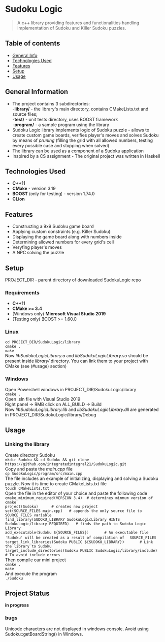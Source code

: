 # Sudoku Logic
> A c++ library providing features and functionalities handling implementation of Sudoku and Killer Sudoku puzzles.
 ## Table of contents
 * [General Info](#general-information)
 * [Technologies Used](#technologies-used)
 * [Features](#features)
 * [Setup](#setup)
 * [Usage](#usage)
 ## General Information
  - The project contains 3 subdirectories: <br/>
    -**library/** - the library's main directory, contains CMakeLists.txt and source files;<br/>
    -**test/** - unit tests directory, uses BOOST framework<br/>
    -**program/** - a sample program using the library<br/>
  - Sudoku Logic library implements logic of Sudoku puzzle - allows to create custom game boards, verifies player's moves and solves Sudoku by means of *pruning* (filling the grid with all allowed numbers, testing every possible case and stopping when solved)<br/>
  - The library can be used as a component of a Sudoku application<br/>
  - Inspired by a CS assignment - The original project was written in Haskell <br/>
 ## Technologies Used
  - **C++11**
  - **CMake** - version 3.19
  - **BOOST** (only for testing) - version 1.74.0
  - **CLion**
 ## Features
  - Constructing a 9x9 Sudoku game board
  - Applying custom constraints (e.g. Killer Sudoku)
  - Displaying the game board along with numbers inside
  - Determining allowed numbers for every grid's cell
  - Veryfing player's moves
  - A NPC solving the puzzle
 ## Setup   
  PROJECT_DIR - parent directory of downloaded SudokuLogic repo
  ### Requirements 
   - **C++11**
   - **CMake >= 3.4**
   - (Windows only) **Microsoft Visual Studio 2019**
   - (Testing only) BOOST >= 1.60.0
  ### Linux 
  `cd PROJECT_DIR/SudokuLogic/library`<br/>
  `cmake .`<br/>
  `make`<br/>
  Now *libSudokuLogicLibrary.a* and *libSudokuLogicLibrary.so* should be present inside *library/* directory. You can link them to your project with CMake (see (#usage) section)
  ### Windows
  Open Powershell windows in PROJECT_DIR/SudokuLogic/library<br/>
  `cmake .`<br/>
  Open .sln file with Visual Studio 2019<br/>
  Right panel -> RMB click on ALL_BUILD -> Build<br/>
  Now *libSudokuLogicLibrary.lib* and *libSudokuLogicLibrary.dll* are generated in PROJECT_DIR/SudokuLogic/library/Debug<br/>
 ## Usage
  ### Linking the library
  Create directory Sudoku<br/>
  `mkdir Sudoku && cd Sudoku && git clone https://github.com/integratedintegral21/SudokuLogic.git` <br/>
  Copy and paste the *main.cpp* file<br/>
  `cp SudokuLogic/program/src/main.cpp`<br/>
  The file includes an example of initializing, displaying and solving a Sudoku puzzle. Now it is time to create CMakeLists.txt file<br/>
  `touch CMakeLists.txt`<br/>
  Open the file in the editor of your choice and paste the following code<br/>
  `cmake_minimum_required(VERSION 3.4)	# determines minmum version of cmake	`<br/>
  `project(Sudoku)		# creates new project  `<br/>
  `set(SOURCE_FILES main.cpp)	# appends the only source file to SOURCE_FILES variable  `<br/>
  `find_library(SUDOKU_LIBRARY SudokuLogicLibrary HINTS SudokuLogic/library REQUIRED)	# finds the path to Sudoku Logic Library `<br/>
  `add_executable(Sudoku ${SOURCE_FILES})		# An executable file 'Sudoku' will be created as a result of compilation of  `
  `SOURCE_FILES`<br/>
  `target_link_libraries(Sudoku PUBLIC ${SUDOKU_LIBRARY})		# Link the library to Sudoku`<br/>
  `target_include_directories(Sudoku PUBLIC SudokuLogic/library/include)		# To avoid include errors`<br/>
  Then compile our mini project<br/>
  `cmake .`<br/>
  `make`<br/>
  And execute the program<br/>
  `./Sudoku`<br/>
 ## Project Status
  __in progress__
 ### bugs
  Unicode characters are not displayed in windows console. Avoid using Sudoku::getBoardString() in Windows.
 
